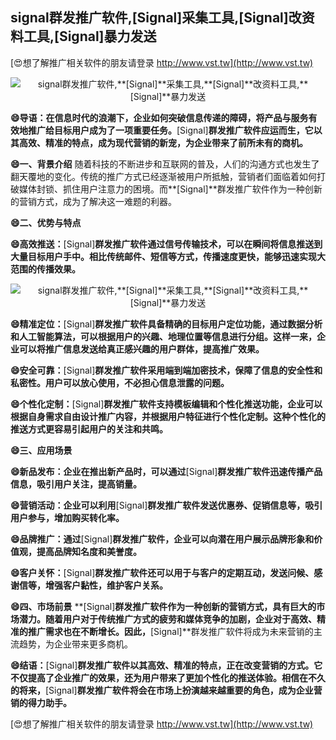 ## **signal群发推广软件,**[Signal]**采集工具,**[Signal]**改资料工具,**[Signal]**暴力发送**

[😍想了解推广相关软件的朋友请登录 http://www.vst.tw](http://www.vst.tw)

 <center><img src="https://vst.tw/MP4/tuiguang/png/4.png" alt="signal群发推广软件,**[Signal]**采集工具,**[Signal]**改资料工具,**[Signal]**暴力发送"></center>

**😄导语：在信息时代的浪潮下，企业如何突破信息传递的障碍，将产品与服务有效地推广给目标用户成为了一项重要任务。**[Signal]**群发推广软件应运而生，它以其高效、精准的特点，成为现代营销的新宠，为企业带来了前所未有的商机。**

**😄一、背景介绍**
随着科技的不断进步和互联网的普及，人们的沟通方式也发生了翻天覆地的变化。传统的推广方式已经逐渐被用户所抵触，营销者们面临着如何打破媒体封锁、抓住用户注意力的困境。而**[Signal]**群发推广软件作为一种创新的营销方式，成为了解决这一难题的利器。

**😄二、优势与特点**

**😄高效推送：**[Signal]**群发推广软件通过信号传输技术，可以在瞬间将信息推送到大量目标用户手中。相比传统邮件、短信等方式，传播速度更快，能够迅速实现大范围的传播效果。**

 <center><img src="https://vst.tw/MP4/tuiguang/png/1.png" alt="signal群发推广软件,**[Signal]**采集工具,**[Signal]**改资料工具,**[Signal]**暴力发送"></center>

**😄精准定位：**[Signal]**群发推广软件具备精确的目标用户定位功能，通过数据分析和人工智能算法，可以根据用户的兴趣、地理位置等信息进行分组。这样一来，企业可以将推广信息发送给真正感兴趣的用户群体，提高推广效果。**

**😄安全可靠：**[Signal]**群发推广软件采用端到端加密技术，保障了信息的安全性和私密性。用户可以放心使用，不必担心信息泄露的问题。**

**😄个性化定制：**[Signal]**群发推广软件支持模板编辑和个性化推送功能，企业可以根据自身需求自由设计推广内容，并根据用户特征进行个性化定制。这种个性化的推送方式更容易引起用户的关注和共鸣。**

**😄三、应用场景**

**😄新品发布：企业在推出新产品时，可以通过**[Signal]**群发推广软件迅速传播产品信息，吸引用户关注，提高销量。**

**😄营销活动：企业可以利用**[Signal]**群发推广软件发送优惠券、促销信息等，吸引用户参与，增加购买转化率。**

**😄品牌推广：通过**[Signal]**群发推广软件，企业可以向潜在用户展示品牌形象和价值观，提高品牌知名度和美誉度。**

**😄客户关怀：**[Signal]**群发推广软件还可以用于与客户的定期互动，发送问候、感谢信等，增强客户黏性，维护客户关系。**

**😄四、市场前景**
**[Signal]**群发推广软件作为一种创新的营销方式，具有巨大的市场潜力。随着用户对于传统推广方式的疲劳和媒体竞争的加剧，企业对于高效、精准的推广需求也在不断增长。因此，**[Signal]**群发推广软件将成为未来营销的主流趋势，为企业带来更多商机。

**😄结语：**[Signal]**群发推广软件以其高效、精准的特点，正在改变营销的方式。它不仅提高了企业推广的效果，还为用户带来了更加个性化的推送体验。相信在不久的将来，**[Signal]**群发推广软件将会在市场上扮演越来越重要的角色，成为企业营销的得力助手。**

[😍想了解推广相关软件的朋友请登录 http://www.vst.tw](http://www.vst.tw)



